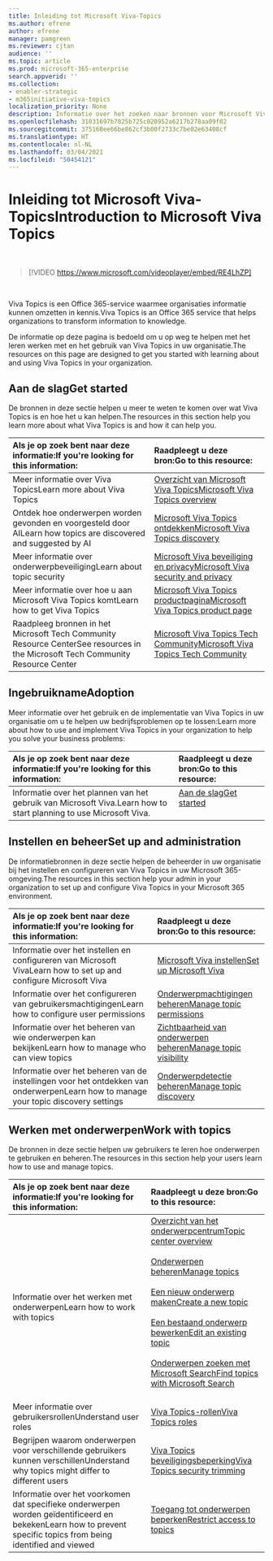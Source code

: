 ```yaml
---
title: Inleiding tot Microsoft Viva-Topics
ms.author: efrene
author: efrene
manager: pamgreen
ms.reviewer: cjtan
audience: ''
ms.topic: article
ms.prod: microsoft-365-enterprise
search.appverid: ''
ms.collection:
- enabler-strategic
- m365initiative-viva-topics
localization_priority: None
description: Informatie over het zoeken naar bronnen voor Microsoft Viva Topics.
ms.openlocfilehash: 31031697b7825b725c020952a6217b278aa09f02
ms.sourcegitcommit: 375168ee66be862cf3b00f2733c7be02e63408cf
ms.translationtype: HT
ms.contentlocale: nl-NL
ms.lasthandoff: 03/04/2021
ms.locfileid: "50454121"
---
```

# <a name="introduction-to-microsoft-viva-topics"></a><span data-ttu-id="ea0f1-103">Inleiding tot Microsoft Viva-Topics</span><span class="sxs-lookup"><span data-stu-id="ea0f1-103">Introduction to Microsoft Viva Topics</span></span>

</br>

> [!VIDEO https://www.microsoft.com/videoplayer/embed/RE4LhZP]  

</br>


<span data-ttu-id="ea0f1-104">Viva Topics is een Office 365-service waarmee organisaties informatie kunnen omzetten in kennis.</span><span class="sxs-lookup"><span data-stu-id="ea0f1-104">Viva Topics is an Office 365 service that helps organizations to transform information to knowledge.</span></span>

<span data-ttu-id="ea0f1-105">De informatie op deze pagina is bedoeld om u op weg te helpen met het leren werken met en het gebruik van Viva Topics in uw organisatie.</span><span class="sxs-lookup"><span data-stu-id="ea0f1-105">The resources on this page are designed to get you started with learning about and using Viva Topics in your organization.</span></span>

## <a name="get-started"></a><span data-ttu-id="ea0f1-106">Aan de slag</span><span class="sxs-lookup"><span data-stu-id="ea0f1-106">Get started</span></span>

<span data-ttu-id="ea0f1-107">De bronnen in deze sectie helpen u meer te weten te komen over wat Viva Topics is en hoe het u kan helpen.</span><span class="sxs-lookup"><span data-stu-id="ea0f1-107">The resources in this section help you learn more about what Viva Topics  is and how it can help you.</span></span>

| <span data-ttu-id="ea0f1-108">Als je op zoek bent naar deze informatie:</span><span class="sxs-lookup"><span data-stu-id="ea0f1-108">If you're looking for this information:</span></span> | <span data-ttu-id="ea0f1-109">Raadpleegt u deze bron:</span><span class="sxs-lookup"><span data-stu-id="ea0f1-109">Go to this resource:</span></span> |
|:-----|:-----|
|<span data-ttu-id="ea0f1-110">Meer informatie over Viva Topics</span><span class="sxs-lookup"><span data-stu-id="ea0f1-110">Learn more about Viva Topics</span></span>|[<span data-ttu-id="ea0f1-111">Overzicht van Microsoft Viva Topics</span><span class="sxs-lookup"><span data-stu-id="ea0f1-111">Microsoft Viva Topics overview</span></span>](topic-experiences-overview.md)|
|<span data-ttu-id="ea0f1-112">Ontdek hoe onderwerpen worden gevonden en voorgesteld door AI</span><span class="sxs-lookup"><span data-stu-id="ea0f1-112">Learn how topics are discovered and suggested by AI</span></span>|[<span data-ttu-id="ea0f1-113">Microsoft Viva Topics ontdekken</span><span class="sxs-lookup"><span data-stu-id="ea0f1-113">Microsoft Viva Topics discovery</span></span>](topic-experiences-discovery.md)|
|<span data-ttu-id="ea0f1-114">Meer informatie over onderwerpbeveiliging</span><span class="sxs-lookup"><span data-stu-id="ea0f1-114">Learn about topic security</span></span>|[<span data-ttu-id="ea0f1-115">Microsoft Viva beveiliging en privacy</span><span class="sxs-lookup"><span data-stu-id="ea0f1-115">Microsoft Viva security and privacy</span></span>](topic-experiences-security-privacy.md)|
|<span data-ttu-id="ea0f1-116">Meer informatie over hoe u aan Microsoft Viva Topics komt</span><span class="sxs-lookup"><span data-stu-id="ea0f1-116">Learn how to get Viva Topics</span></span>|[<span data-ttu-id="ea0f1-117">Microsoft Viva Topics productpagina</span><span class="sxs-lookup"><span data-stu-id="ea0f1-117">Microsoft Viva Topics product page</span></span>](https://www.microsoft.com/microsoft-viva/topics?activetab=pivot%3aoverviewtab)|
|<span data-ttu-id="ea0f1-118">Raadpleeg bronnen in het Microsoft Tech Community Resource Center</span><span class="sxs-lookup"><span data-stu-id="ea0f1-118">See resources in the Microsoft Tech Community Resource Center</span></span>|[<span data-ttu-id="ea0f1-119">Microsoft Viva Topics Tech Community</span><span class="sxs-lookup"><span data-stu-id="ea0f1-119">Microsoft Viva Topics Tech Community</span></span>](https://resources.techcommunity.microsoft.com/viva-topics/)|



## <a name="adoption"></a><span data-ttu-id="ea0f1-120">Ingebruikname</span><span class="sxs-lookup"><span data-stu-id="ea0f1-120">Adoption</span></span>

<span data-ttu-id="ea0f1-121">Meer informatie over het gebruik en de implementatie van Viva Topics in uw organisatie om u te helpen uw bedrijfsproblemen op te lossen:</span><span class="sxs-lookup"><span data-stu-id="ea0f1-121">Learn more about how to use and implement Viva Topics in your organization to help you solve your business problems:</span></span> 

| <span data-ttu-id="ea0f1-122">Als je op zoek bent naar deze informatie:</span><span class="sxs-lookup"><span data-stu-id="ea0f1-122">If you're looking for this information:</span></span> | <span data-ttu-id="ea0f1-123">Raadpleegt u deze bron:</span><span class="sxs-lookup"><span data-stu-id="ea0f1-123">Go to this resource:</span></span> |
|:-----|:-----|
|<span data-ttu-id="ea0f1-124">Informatie over het plannen van het gebruik van Microsoft Viva.</span><span class="sxs-lookup"><span data-stu-id="ea0f1-124">Learn how to start planning to use Microsoft Viva.</span></span> |[<span data-ttu-id="ea0f1-125">Aan de slag</span><span class="sxs-lookup"><span data-stu-id="ea0f1-125">Get started</span></span>](topics-adoption-getstarted.md)<br><br>|  

## <a name="set-up-and-administration"></a><span data-ttu-id="ea0f1-126">Instellen en beheer</span><span class="sxs-lookup"><span data-stu-id="ea0f1-126">Set up and administration</span></span>

<span data-ttu-id="ea0f1-127">De informatiebronnen in deze sectie helpen de beheerder in uw organisatie bij het instellen en configureren van Viva Topics in uw Microsoft 365-omgeving.</span><span class="sxs-lookup"><span data-stu-id="ea0f1-127">The resources in this section help your admin in your organization to set up and configure Viva Topics in your Microsoft 365 environment.</span></span>

| <span data-ttu-id="ea0f1-128">Als je op zoek bent naar deze informatie:</span><span class="sxs-lookup"><span data-stu-id="ea0f1-128">If you're looking for this information:</span></span> | <span data-ttu-id="ea0f1-129">Raadpleegt u deze bron:</span><span class="sxs-lookup"><span data-stu-id="ea0f1-129">Go to this resource:</span></span> |
|:-----|:-----|
|<span data-ttu-id="ea0f1-130">Informatie over het instellen en configureren van Microsoft Viva</span><span class="sxs-lookup"><span data-stu-id="ea0f1-130">Learn how to set up and configure Microsoft Viva</span></span>|[<span data-ttu-id="ea0f1-131">Microsoft Viva instellen</span><span class="sxs-lookup"><span data-stu-id="ea0f1-131">Set up Microsoft Viva</span></span>](set-up-topic-experiences.md)|
|<span data-ttu-id="ea0f1-132">Informatie over het configureren van gebruikersmachtigingen</span><span class="sxs-lookup"><span data-stu-id="ea0f1-132">Learn how to configure user permissions</span></span>|[<span data-ttu-id="ea0f1-133">Onderwerpmachtigingen beheren</span><span class="sxs-lookup"><span data-stu-id="ea0f1-133">Manage topic permissions</span></span>](topic-experiences-user-permissions.md)|
|<span data-ttu-id="ea0f1-134">Informatie over het beheren van wie onderwerpen kan bekijken</span><span class="sxs-lookup"><span data-stu-id="ea0f1-134">Learn how to manage who can view topics</span></span>|[<span data-ttu-id="ea0f1-135">Zichtbaarheid van onderwerpen beheren</span><span class="sxs-lookup"><span data-stu-id="ea0f1-135">Manage topic visibility</span></span>](topic-experiences-knowledge-rules.md)|
|<span data-ttu-id="ea0f1-136">Informatie over het beheren van de instellingen voor het ontdekken van onderwerpen</span><span class="sxs-lookup"><span data-stu-id="ea0f1-136">Learn how to manage your topic discovery settings</span></span>|[<span data-ttu-id="ea0f1-137">Onderwerpdetectie beheren</span><span class="sxs-lookup"><span data-stu-id="ea0f1-137">Manage topic discovery</span></span>](topic-experiences-discovery.md)|

## <a name="work-with-topics"></a><span data-ttu-id="ea0f1-138">Werken met onderwerpen</span><span class="sxs-lookup"><span data-stu-id="ea0f1-138">Work with topics</span></span>

<span data-ttu-id="ea0f1-139">De bronnen in deze sectie helpen uw gebruikers te leren hoe onderwerpen te gebruiken en beheren.</span><span class="sxs-lookup"><span data-stu-id="ea0f1-139">The resources in this section help your users learn how to use and manage topics.</span></span>

| <span data-ttu-id="ea0f1-140">Als je op zoek bent naar deze informatie:</span><span class="sxs-lookup"><span data-stu-id="ea0f1-140">If you're looking for this information:</span></span> | <span data-ttu-id="ea0f1-141">Raadpleegt u deze bron:</span><span class="sxs-lookup"><span data-stu-id="ea0f1-141">Go to this resource:</span></span> |
|:-----|:-----|
|<span data-ttu-id="ea0f1-142">Informatie over het werken met onderwerpen</span><span class="sxs-lookup"><span data-stu-id="ea0f1-142">Learn how to work with topics</span></span>|[<span data-ttu-id="ea0f1-143">Overzicht van het onderwerpcentrum</span><span class="sxs-lookup"><span data-stu-id="ea0f1-143">Topic center overview</span></span>](topic-center-overview.md)<br><br>[<span data-ttu-id="ea0f1-144">Onderwerpen beheren</span><span class="sxs-lookup"><span data-stu-id="ea0f1-144">Manage topics</span></span>](manage-topics.md)<br><br>[<span data-ttu-id="ea0f1-145">Een nieuw onderwerp maken</span><span class="sxs-lookup"><span data-stu-id="ea0f1-145">Create a new topic</span></span>](create-a-topic.md)<br><br>[<span data-ttu-id="ea0f1-146">Een bestaand onderwerp bewerken</span><span class="sxs-lookup"><span data-stu-id="ea0f1-146">Edit an existing topic</span></span>](edit-a-topic.md)<br><br>[<span data-ttu-id="ea0f1-147">Onderwerpen zoeken met Microsoft Search</span><span class="sxs-lookup"><span data-stu-id="ea0f1-147">Find topics with Microsoft Search</span></span>](search.md)<br><br>|
|<span data-ttu-id="ea0f1-148">Meer informatie over gebruikersrollen</span><span class="sxs-lookup"><span data-stu-id="ea0f1-148">Understand user roles</span></span>|[<span data-ttu-id="ea0f1-149">Viva Topics-rollen</span><span class="sxs-lookup"><span data-stu-id="ea0f1-149">Viva Topics roles</span></span>](topic-experiences-roles.md)|
|<span data-ttu-id="ea0f1-150">Begrijpen waarom onderwerpen voor verschillende gebruikers kunnen verschillen</span><span class="sxs-lookup"><span data-stu-id="ea0f1-150">Understand why topics might differ to different users</span></span>|[<span data-ttu-id="ea0f1-151">Viva Topics beveiligingsbeperking</span><span class="sxs-lookup"><span data-stu-id="ea0f1-151">Viva Topics security trimming</span></span>](topic-experiences-security-trimming.md)|
|<span data-ttu-id="ea0f1-152">Informatie over het voorkomen dat specifieke onderwerpen worden geïdentificeerd en bekeken</span><span class="sxs-lookup"><span data-stu-id="ea0f1-152">Learn how to prevent specific topics from being identified and viewed</span></span>|[<span data-ttu-id="ea0f1-153">Toegang tot onderwerpen beperken</span><span class="sxs-lookup"><span data-stu-id="ea0f1-153">Restrict access to topics</span></span>](restrict-access-to-topics.md)|




